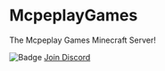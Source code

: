# McpeplayGames
The Mcpeplay Games Minecraft Server!

![Badge](https://discord.io/mcpp/badge) [Join Discord](https://discord.com/invite/mQquEJcqmK)
